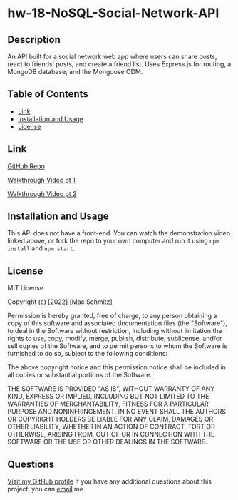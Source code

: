 # hw-18-NoSQL-Social-Network-API

## Description

An API built for a social network web app where users can share posts, react to friends’ posts, and create a friend list. Uses Express.js for routing, a MongoDB database, and the Mongoose ODM.

## Table of Contents

- [Link](#link)
- [Installation and Usage](#installation)
- [License](#license)

## Link

[GitHub Repo](https://github.com/mschmitzzz/hw-18-NoSQL-Social-Network-API)

[Walkthrough Video pt 1](https://drive.google.com/file/d/19di2j1c2TLbVlkIDCOb_B_CCS6qZbHnj/view)

[Walkthrough Video pt 2](https://drive.google.com/file/d/1y6kJGrg26IwOTgnRCe8qAzafaSbwqUox/view)

## Installation and Usage

This API does not have a front-end. You can watch the demonstration video linked above, or fork the repo to your own computer and run it using `npm install` and `npm start`.

## License

MIT License

Copyright (c) [2022] [Mac Schmitz]

Permission is hereby granted, free of charge, to any person obtaining a copy
of this software and associated documentation files (the "Software"), to deal
in the Software without restriction, including without limitation the rights
to use, copy, modify, merge, publish, distribute, sublicense, and/or sell
copies of the Software, and to permit persons to whom the Software is
furnished to do so, subject to the following conditions:

The above copyright notice and this permission notice shall be included in all
copies or substantial portions of the Software.

THE SOFTWARE IS PROVIDED "AS IS", WITHOUT WARRANTY OF ANY KIND, EXPRESS OR
IMPLIED, INCLUDING BUT NOT LIMITED TO THE WARRANTIES OF MERCHANTABILITY,
FITNESS FOR A PARTICULAR PURPOSE AND NONINFRINGEMENT. IN NO EVENT SHALL THE
AUTHORS OR COPYRIGHT HOLDERS BE LIABLE FOR ANY CLAIM, DAMAGES OR OTHER
LIABILITY, WHETHER IN AN ACTION OF CONTRACT, TORT OR OTHERWISE, ARISING FROM,
OUT OF OR IN CONNECTION WITH THE SOFTWARE OR THE USE OR OTHER DEALINGS IN THE
SOFTWARE.

## Questions

[Visit my GitHub profile](https://github.com/mschmitzzz/)
If you have any additional questions about this project, you can [email](mailto:mac.schmitz@att.net) me
